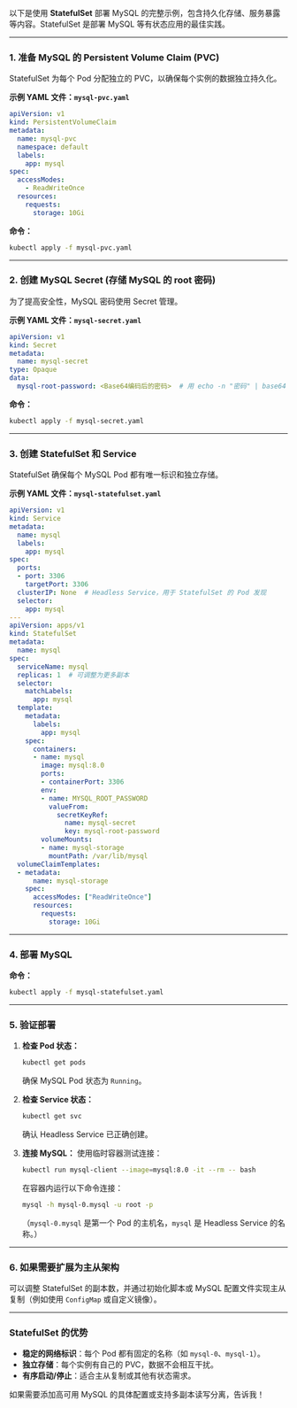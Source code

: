 以下是使用 **StatefulSet** 部署 MySQL 的完整示例，包含持久化存储、服务暴露等内容。StatefulSet 是部署 MySQL 等有状态应用的最佳实践。

------

### **1. 准备 MySQL 的 Persistent Volume Claim (PVC)**

StatefulSet 为每个 Pod 分配独立的 PVC，以确保每个实例的数据独立持久化。

**示例 YAML 文件：`mysql-pvc.yaml`**

```yaml
apiVersion: v1
kind: PersistentVolumeClaim
metadata:
  name: mysql-pvc
  namespace: default
  labels:
    app: mysql
spec:
  accessModes:
    - ReadWriteOnce
  resources:
    requests:
      storage: 10Gi
```

**命令：**

```bash
kubectl apply -f mysql-pvc.yaml
```

------

### **2. 创建 MySQL Secret (存储 MySQL 的 root 密码)**

为了提高安全性，MySQL 密码使用 Secret 管理。

**示例 YAML 文件：`mysql-secret.yaml`**

```yaml
apiVersion: v1
kind: Secret
metadata:
  name: mysql-secret
type: Opaque
data:
  mysql-root-password: <Base64编码后的密码>  # 用 echo -n "密码" | base64 生成
```

**命令：**

```bash
kubectl apply -f mysql-secret.yaml
```

------

### **3. 创建 StatefulSet 和 Service**

StatefulSet 确保每个 MySQL Pod 都有唯一标识和独立存储。

**示例 YAML 文件：`mysql-statefulset.yaml`**

```yaml
apiVersion: v1
kind: Service
metadata:
  name: mysql
  labels:
    app: mysql
spec:
  ports:
  - port: 3306
    targetPort: 3306
  clusterIP: None  # Headless Service，用于 StatefulSet 的 Pod 发现
  selector:
    app: mysql
---
apiVersion: apps/v1
kind: StatefulSet
metadata:
  name: mysql
spec:
  serviceName: mysql
  replicas: 1  # 可调整为更多副本
  selector:
    matchLabels:
      app: mysql
  template:
    metadata:
      labels:
        app: mysql
    spec:
      containers:
      - name: mysql
        image: mysql:8.0
        ports:
        - containerPort: 3306
        env:
        - name: MYSQL_ROOT_PASSWORD
          valueFrom:
            secretKeyRef:
              name: mysql-secret
              key: mysql-root-password
        volumeMounts:
        - name: mysql-storage
          mountPath: /var/lib/mysql
  volumeClaimTemplates:
  - metadata:
      name: mysql-storage
    spec:
      accessModes: ["ReadWriteOnce"]
      resources:
        requests:
          storage: 10Gi
```

------

### **4. 部署 MySQL**

**命令：**

```bash
kubectl apply -f mysql-statefulset.yaml
```

------

### **5. 验证部署**

1. **检查 Pod 状态：**

   ```bash
   kubectl get pods
   ```

   确保 MySQL Pod 状态为 `Running`。

2. **检查 Service 状态：**

   ```bash
   kubectl get svc
   ```

   确认 Headless Service 已正确创建。

3. **连接 MySQL：** 使用临时容器测试连接：

   ```bash
   kubectl run mysql-client --image=mysql:8.0 -it --rm -- bash
   ```

   在容器内运行以下命令连接：

   ```bash
   mysql -h mysql-0.mysql -u root -p
   ```

   （`mysql-0.mysql` 是第一个 Pod 的主机名，`mysql` 是 Headless Service 的名称。）

------

### **6. 如果需要扩展为主从架构**

可以调整 StatefulSet 的副本数，并通过初始化脚本或 MySQL 配置文件实现主从复制（例如使用 `ConfigMap` 或自定义镜像）。

------

### **StatefulSet 的优势**

- **稳定的网络标识**：每个 Pod 都有固定的名称（如 `mysql-0`、`mysql-1`）。
- **独立存储**：每个实例有自己的 PVC，数据不会相互干扰。
- **有序启动/停止**：适合主从复制或其他有状态需求。

如果需要添加高可用 MySQL 的具体配置或支持多副本读写分离，告诉我！